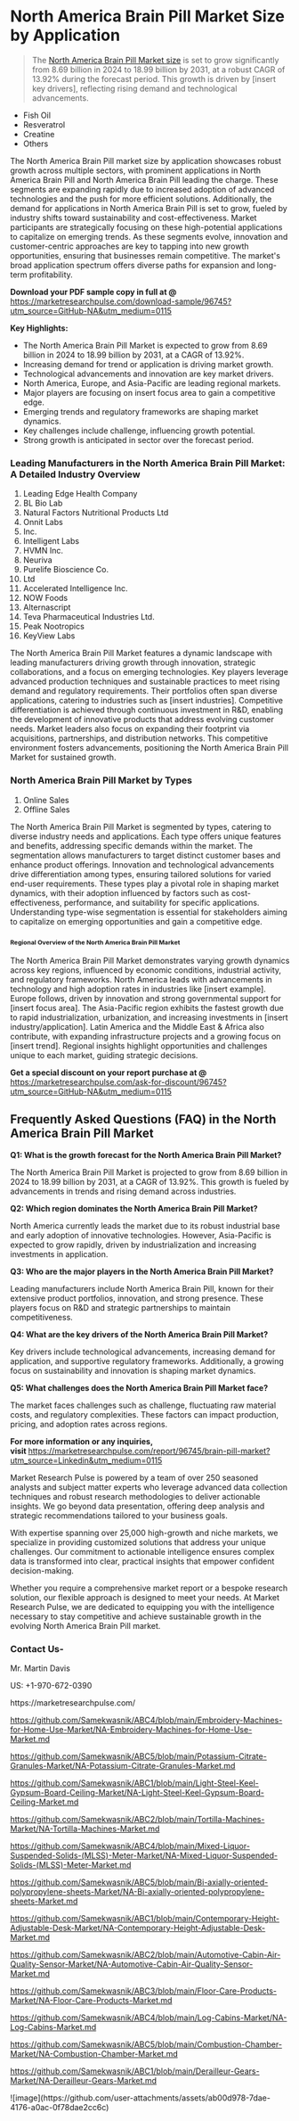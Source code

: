 <h1>North America Brain Pill Market&nbsp;Size by Application</h1><blockquote><p>The <a href="https://marketresearchpulse.com/download-sample/96745?utm_source=GitHub-NA&amp;utm_medium=0115">North America Brain Pill Market size</a> is set to grow significantly from 8.69 billion in 2024 to 18.99 billion by 2031, at a robust CAGR of 13.92% during the forecast period. This growth is driven by [insert key drivers], reflecting rising demand and technological advancements.</p></blockquote><ul><li>Fish Oil<li> Resveratrol<li> Creatine<li> Others</li></ul><p>The North America Brain Pill market size by application showcases robust growth across multiple sectors, with prominent applications in North America Brain Pill and North America Brain Pill leading the charge. These segments are expanding rapidly due to increased adoption of advanced technologies and the push for more efficient solutions. Additionally, the demand for applications in North America Brain Pill is set to grow, fueled by industry shifts toward sustainability and cost-effectiveness. Market participants are strategically focusing on these high-potential applications to capitalize on emerging trends. As these segments evolve, innovation and customer-centric approaches are key to tapping into new growth opportunities, ensuring that businesses remain competitive. The market's broad application spectrum offers diverse paths for expansion and long-term profitability.</p><p><strong>Download your PDF sample copy in full at @ </strong><a href="https://marketresearchpulse.com/download-sample/96745?utm_source=GitHub-NA&amp;utm_medium=0115">https://marketresearchpulse.com/download-sample/96745?utm_source=GitHub-NA&amp;utm_medium=0115</a></p><p><strong>Key Highlights: </strong></p><ul><li>The North America Brain Pill Market is expected to grow from 8.69 billion in 2024 to 18.99 billion by 2031, at a CAGR of 13.92%.</li><li>Increasing demand for trend or application is driving market growth.</li><li>Technological advancements and innovation are key market drivers.</li><li>North America, Europe, and Asia-Pacific are leading regional markets.</li><li>Major players are focusing on insert focus area to gain a competitive edge.</li><li>Emerging trends and regulatory frameworks are shaping market dynamics.</li><li>Key challenges include challenge, influencing growth potential.</li><li>Strong growth is anticipated in sector over the forecast period.</li></ul><h3>Leading Manufacturers in the North America Brain Pill Market: A Detailed Industry Overview</h3><ol><li>Leading Edge Health Company</li><li>BL Bio Lab</li><li>Natural Factors Nutritional Products Ltd</li><li>Onnit Labs</li><li>Inc.</li><li>Intelligent Labs</li><li>HVMN Inc.</li><li>Neuriva</li><li>Purelife Bioscience Co.</li><li>Ltd</li><li>Accelerated Intelligence Inc.</li><li>NOW Foods</li><li>Alternascript</li><li>Teva Pharmaceutical Industries Ltd.</li><li>Peak Nootropics</li><li>KeyView Labs</li></ol><div class="flex max-w-full flex-col flex-grow"><div class="min-h-8 text-message flex w-full flex-col items-end gap-2 whitespace-normal break-words [.text-message+&amp;]:mt-5" dir="auto" data-message-author-role="assistant" data-message-id="fd8432e4-4910-450d-b182-61b7bfb0a01f" data-message-model-slug="gpt-4o"><div class="flex w-full flex-col gap-1 empty:hidden first:pt-[3px]"><div class="markdown prose w-full break-words dark:prose-invert light"><p>The North America Brain Pill Market features a dynamic landscape with leading manufacturers driving growth through innovation, strategic collaborations, and a focus on emerging technologies. Key players leverage advanced production techniques and sustainable practices to meet rising demand and regulatory requirements. Their portfolios often span diverse applications, catering to industries such as [insert industries]. Competitive differentiation is achieved through continuous investment in R&amp;D, enabling the development of innovative products that address evolving customer needs. Market leaders also focus on expanding their footprint via acquisitions, partnerships, and distribution networks. This competitive environment fosters advancements, positioning the North America Brain Pill Market for sustained growth.</p></div></div></div></div><h3>North America Brain Pill Market by Types</h3><ol><li>Online Sales<li> Offline Sales</li></ol><div class="flex max-w-full flex-col flex-grow"><div class="min-h-8 text-message flex w-full flex-col items-end gap-2 whitespace-normal break-words [.text-message+&amp;]:mt-5" dir="auto" data-message-author-role="assistant" data-message-id="084470be-0bb7-4664-bddf-5156b4f41249" data-message-model-slug="gpt-4o-mini"><div class="flex w-full flex-col gap-1 empty:hidden first:pt-[3px]"><div class="markdown prose w-full break-words dark:prose-invert light"><p>The North America Brain Pill Market is segmented by types, catering to diverse industry needs and applications. Each type offers unique features and benefits, addressing specific demands within the market. The segmentation allows manufacturers to target distinct customer bases and enhance product offerings. Innovation and technological advancements drive differentiation among types, ensuring tailored solutions for varied end-user requirements. These types play a pivotal role in shaping market dynamics, with their adoption influenced by factors such as cost-effectiveness, performance, and suitability for specific applications. Understanding type-wise segmentation is essential for stakeholders aiming to capitalize on emerging opportunities and gain a competitive edge.</p></div></div></div></div><h3><span style="font-size: 11px;">Regional Overview of the North America Brain Pill Market</span></h3><div class="flex max-w-full flex-col flex-grow"><div class="min-h-8 text-message flex w-full flex-col items-end gap-2 whitespace-normal break-words [.text-message+&amp;]:mt-5" dir="auto" data-message-author-role="assistant" data-message-id="e9038762-ce64-4e30-91c9-9bd413514231" data-message-model-slug="gpt-4o-mini"><div class="flex w-full flex-col gap-1 empty:hidden first:pt-[3px]"><div class="markdown prose w-full break-words dark:prose-invert light"><p>The North America Brain Pill Market demonstrates varying growth dynamics across key regions, influenced by economic conditions, industrial activity, and regulatory frameworks. North America leads with advancements in technology and high adoption rates in industries like [insert example]. Europe follows, driven by innovation and strong governmental support for [insert focus area]. The Asia-Pacific region exhibits the fastest growth due to rapid industrialization, urbanization, and increasing investments in [insert industry/application]. Latin America and the Middle East &amp; Africa also contribute, with expanding infrastructure projects and a growing focus on [insert trend]. Regional insights highlight opportunities and challenges unique to each market, guiding strategic decisions.</p></div></div></div></div><p><strong>Get a special discount on your report purchase at @ </strong><a href="https://marketresearchpulse.com/ask-for-discount/96745?utm_source=GitHub-NA&amp;utm_medium=0115">https://marketresearchpulse.com/ask-for-discount/96745?utm_source=GitHub-NA&amp;utm_medium=0115</a></p><h2>Frequently Asked Questions (FAQ) in the North America Brain Pill Market</h2><p><strong>Q1: What is the growth forecast for the North America Brain Pill Market?</strong></p><p>The North America Brain Pill Market is projected to grow from 8.69 billion in 2024 to 18.99 billion by 2031, at a CAGR of 13.92%. This growth is fueled by advancements in trends and rising demand across industries.</p><p><strong>Q2: Which region dominates the North America Brain Pill Market?</strong></p><p>North America currently leads the market due to its robust industrial base and early adoption of innovative technologies. However, Asia-Pacific is expected to grow rapidly, driven by industrialization and increasing investments in application.</p><p><strong>Q3: Who are the major players in the North America Brain Pill Market?</strong></p><p>Leading manufacturers include North America Brain Pill, known for their extensive product portfolios, innovation, and strong presence. These players focus on R&amp;D and strategic partnerships to maintain competitiveness.</p><p><strong>Q4: What are the key drivers of the North America Brain Pill Market?</strong></p><p>Key drivers include technological advancements, increasing demand for application, and supportive regulatory frameworks. Additionally, a growing focus on sustainability and innovation is shaping market dynamics.</p><p><strong>Q5: What challenges does the North America Brain Pill Market face?</strong></p><p>The market faces challenges such as challenge, fluctuating raw material costs, and regulatory complexities. These factors can impact production, pricing, and adoption rates across regions.</p><p><strong>For more information or any inquiries, visit&nbsp;</strong><a href="https://marketresearchpulse.com/report/96745/brain-pill-market?utm_source=Linkedin&utm_medium=0115">https://marketresearchpulse.com/report/96745/brain-pill-market?utm_source=Linkedin&utm_medium=0115</a></p><p>Market Research Pulse is powered by a team of over 250 seasoned analysts and subject matter experts who leverage advanced data collection techniques and robust research methodologies to deliver actionable insights. We go beyond data presentation, offering deep analysis and strategic recommendations tailored to your business goals.</p><p>With expertise spanning over 25,000 high-growth and niche markets, we specialize in providing customized solutions that address your unique challenges. Our commitment to actionable intelligence ensures complex data is transformed into clear, practical insights that empower confident decision-making.</p><p>Whether you require a comprehensive market report or a bespoke research solution, our flexible approach is designed to meet your needs. At Market Research Pulse, we are dedicated to equipping you with the intelligence necessary to stay competitive and achieve sustainable growth in the evolving North America Brain Pill market.</p><h3><strong>Contact Us-</strong></h3><p>Mr. Martin Davis</p><p>US: +1-970-672-0390</p><p>https://marketresearchpulse.com/</p><p><a href="https://github.com/Samekwasnik/ABC4/blob/main/Embroidery-Machines-for-Home-Use-Market/NA-Embroidery-Machines-for-Home-Use-Market.md">https://github.com/Samekwasnik/ABC4/blob/main/Embroidery-Machines-for-Home-Use-Market/NA-Embroidery-Machines-for-Home-Use-Market.md</a></p><p><a href="https://github.com/Samekwasnik/ABC5/blob/main/Potassium-Citrate-Granules-Market/NA-Potassium-Citrate-Granules-Market.md">https://github.com/Samekwasnik/ABC5/blob/main/Potassium-Citrate-Granules-Market/NA-Potassium-Citrate-Granules-Market.md</a></p><p><a href="https://github.com/Samekwasnik/ABC1/blob/main/Light-Steel-Keel-Gypsum-Board-Ceiling-Market/NA-Light-Steel-Keel-Gypsum-Board-Ceiling-Market.md">https://github.com/Samekwasnik/ABC1/blob/main/Light-Steel-Keel-Gypsum-Board-Ceiling-Market/NA-Light-Steel-Keel-Gypsum-Board-Ceiling-Market.md</a></p><p><a href="https://github.com/Samekwasnik/ABC2/blob/main/Tortilla-Machines-Market/NA-Tortilla-Machines-Market.md">https://github.com/Samekwasnik/ABC2/blob/main/Tortilla-Machines-Market/NA-Tortilla-Machines-Market.md</a></p><p><a href="https://github.com/Samekwasnik/ABC4/blob/main/Mixed-Liquor-Suspended-Solids-(MLSS)-Meter-Market/NA-Mixed-Liquor-Suspended-Solids-(MLSS)-Meter-Market.md">https://github.com/Samekwasnik/ABC4/blob/main/Mixed-Liquor-Suspended-Solids-(MLSS)-Meter-Market/NA-Mixed-Liquor-Suspended-Solids-(MLSS)-Meter-Market.md</a></p><p><a href="https://github.com/Samekwasnik/ABC5/blob/main/Bi-axially-oriented-polypropylene-sheets-Market/NA-Bi-axially-oriented-polypropylene-sheets-Market.md">https://github.com/Samekwasnik/ABC5/blob/main/Bi-axially-oriented-polypropylene-sheets-Market/NA-Bi-axially-oriented-polypropylene-sheets-Market.md</a></p><p><a href="https://github.com/Samekwasnik/ABC1/blob/main/Contemporary-Height-Adjustable-Desk-Market/NA-Contemporary-Height-Adjustable-Desk-Market.md">https://github.com/Samekwasnik/ABC1/blob/main/Contemporary-Height-Adjustable-Desk-Market/NA-Contemporary-Height-Adjustable-Desk-Market.md</a></p><p><a href="https://github.com/Samekwasnik/ABC2/blob/main/Automotive-Cabin-Air-Quality-Sensor-Market/NA-Automotive-Cabin-Air-Quality-Sensor-Market.md">https://github.com/Samekwasnik/ABC2/blob/main/Automotive-Cabin-Air-Quality-Sensor-Market/NA-Automotive-Cabin-Air-Quality-Sensor-Market.md</a></p><p><a href="https://github.com/Samekwasnik/ABC3/blob/main/Floor-Care-Products-Market/NA-Floor-Care-Products-Market.md">https://github.com/Samekwasnik/ABC3/blob/main/Floor-Care-Products-Market/NA-Floor-Care-Products-Market.md</a></p><p><a href="https://github.com/Samekwasnik/ABC4/blob/main/Log-Cabins-Market/NA-Log-Cabins-Market.md">https://github.com/Samekwasnik/ABC4/blob/main/Log-Cabins-Market/NA-Log-Cabins-Market.md</a></p><p><a href="https://github.com/Samekwasnik/ABC5/blob/main/Combustion-Chamber-Market/NA-Combustion-Chamber-Market.md">https://github.com/Samekwasnik/ABC5/blob/main/Combustion-Chamber-Market/NA-Combustion-Chamber-Market.md</a></p><p><a href="https://github.com/Samekwasnik/ABC1/blob/main/Derailleur-Gears-Market/NA-Derailleur-Gears-Market.md">https://github.com/Samekwasnik/ABC1/blob/main/Derailleur-Gears-Market/NA-Derailleur-Gears-Market.md</a></p>
![image](https://github.com/user-attachments/assets/ab00d978-7dae-4176-a0ac-0f78dae2cc6c)
